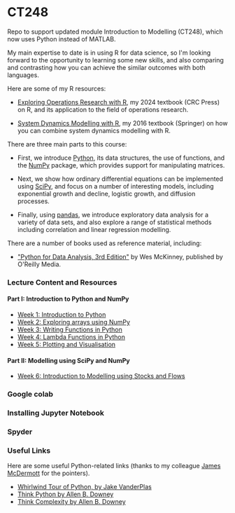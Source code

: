 # CT248
Repo to support updated module Introduction to Modelling (CT248), which now uses Python instead of MATLAB.

My main expertise to date is in using R for data science, so I'm looking forward to the opportunity to learning some new skills, and also comparing and contrasting how you can achieve the similar outcomes with both languages. 

Here are some of my R resources:

* [Exploring Operations Research with R](https://github.com/JimDuggan/explore_or), my 2024 textbook (CRC Press) on R, and its application to the field of operations research.

* [System Dynamics Modelling with R](https://github.com/JimDuggan/SDMR), my 2016 textbook (Springer) on how you can combine system dynamics modelling with R.

There are three main parts to this course:

* First, we introduce [Python](https://www.python.org/about/gettingstarted/), its data structures, the use of functions, and the [NumPy](https://numpy.org/doc/stable/user/absolute_beginners.html) package, which provides support for manipulating matrices.

* Next, we show how ordinary differential equations can be implemented using [SciPy](https://scipy.org), and focus on a number of interesting models, including exponential growth and decline, logistic growth, and diffusion processes.

* Finally, using [pandas](https://pandas.pydata.org/docs/index.html), we introduce exploratory data analysis for a variety of data sets, and also explore a range of statistical methods including correlation and linear regression modelling.


There are a number of books used as reference material, including:

* ["Python for Data Analysis, 3rd Edition"](https://github.com/wesm/pydata-book) by Wes McKinney, published by O'Reilly Media.

### Lecture Content and Resources

#### Part I: Introduction to Python and NumPy

* [Week 1: Introduction to Python](https://colab.research.google.com/drive/1yLJw8c5D30IStzEzltmft8dlnsl3UZ0T?usp=sharing)
* [Week 2: Exploring arrays using NumPy](https://colab.research.google.com/drive/1QtZxXR1Yh3VbjXMDzEtssJX9HoBY-epF)
* [Week 3: Writing Functions in Python](https://colab.research.google.com/drive/1ogyjorRUpyAYIEwHu9zegRuWYbmBunn_?usp=sharing)
* [Week 4: Lambda Functions in Python](https://colab.research.google.com/drive/1A-MGxZRLQM9696mmnCDywmC5dHeSaccG?usp=sharing)
* [Week 5: Plotting and Visualisation](https://colab.research.google.com/drive/1yeCfgBopCJdjtoJqN9vB-2EQjF-7VyWL?usp=sharing)


#### Part II: Modelling using SciPy and NumPy

* [Week 6: Introduction to Modelling using Stocks and Flows](https://colab.research.google.com/drive/1O0YOcW0AikQnIAbYiUsoEWQF490pYsq9?usp=sharing)


### Google colab

### Installing Jupyter Notebook

### Spyder

### Useful Links
Here are some useful Python-related links (thanks to my colleague [James McDermott](https://github.com/jmmcd) for the pointers).

* [Whirlwind Tour of Python, by Jake VanderPlas](https://jakevdp.github.io/WhirlwindTourOfPython/)
* [Think Python by Allen B. Downey](https://greenteapress.com/wp/think-python-2e/)
* [Think Complexity by Allen B. Downey](https://greenteapress.com/wp/think-complexity-2e/)